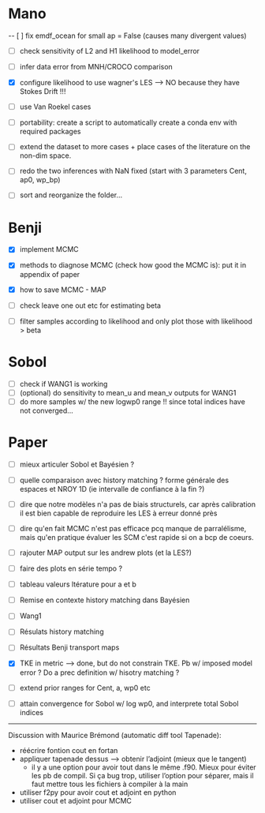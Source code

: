 # Mano
-- [ ] fix emdf_ocean for small ap = False (causes many divergent values)
- [ ] check sensitivity of L2 and H1 likelihood to model_error
- [ ] infer data error from MNH/CROCO comparison 
- [X] configure likelihood to use wagner's LES --> NO because they have Stokes Drift !!!
- [ ] use Van Roekel cases
- [ ] portability: create a script to automatically create a conda env with required packages 
- [ ] extend the dataset to more cases + place cases of the literature on the non-dim space. 
- [ ] redo the two inferences with NaN fixed (start with 3 parameters Cent, ap0, wp_bp)
- [ ] sort and reorganize the folder...



# Benji
- [X] implement MCMC
- [X] methods to diagnose MCMC (check how good the MCMC is): put it in appendix of paper
- [X] how to save MCMC - MAP
- [ ] check leave one out etc for estimating beta
- [ ] filter samples according to likelihood and only plot those with likelihood > beta


# Sobol
- [ ] check if WANG1 is working
- [ ] (optional) do sensitivity to mean_u and mean_v outputs for WANG1
- [ ] do more samples w/ the new logwp0 range !! since total indices have not converged...

# Paper
- [ ] mieux articuler Sobol et Bayésien ? 
- [ ] quelle comparaison avec history matching ? forme générale des espaces et NROY 1D (ie intervalle de confiance à la fin ?)
- [ ] dire que notre modèles n'a pas de biais structurels, car après calibration il est bien capable de reproduire les LES à erreur donné près
- [ ] dire qu'en fait MCMC n'est pas efficace pcq manque de parralélisme, mais qu'en pratique évaluer les SCM c'est rapide si on a bcp de coeurs. 

- [ ] rajouter MAP output sur les andrew plots (et la LES?)
- [ ] faire des plots en série tempo ?
- [ ] tableau valeurs ltérature pour a et b
- [ ] Remise en contexte history matching dans Bayésien
- [ ] Wang1
- [ ] Résulats history matching
- [ ] Résultats Benji transport maps
- [X] TKE in metric 
   --> done, but do not constrain TKE. Pb w/ imposed model error ? Do a prec definition w/ hisotry matching ?
- [ ] extend prior ranges for Cent, a, wp0 etc
- [ ] attain convergence for Sobol w/ log wp0, and interprete total Sobol indices


----------------------

Discussion with Maurice Brémond (automatic diff tool Tapenade):
- réécrire fontion cout en fortan
- appliquer tapenade dessus --> obtenir l’adjoint (mieux que le tangent)
    - il y a une option pour avoir tout dans le même .f90. Mieux pour éviter les pb de compil. Si ça bug trop, utiliser l’option pour séparer, mais il faut mettre tous les fichiers à compiler à la main
- utiliser f2py pour avoir cout et adjoint en python
- utiliser cout et adjoint pour MCMC